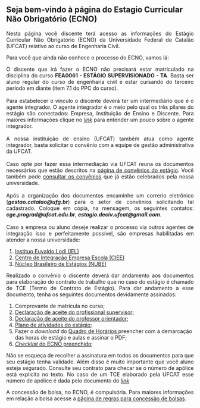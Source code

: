 ## Seja bem-vindo à página do Estagio Curricular Não Obrigatório (ECNO)

<p align="justify">Nesta página você discente terá acesso as informações do Estágio Curricular Não Obrigatório (ECNO) da Universidade Federal de Catalão (UFCAT) relativo ao curso de Engenharia Civil.</p>

Para você que ainda não conhece o processo do ECNO, vamos lá:

<p align="justify">O discente que irá fazer o ECNO não precisará estar matriculado na disciplina do curso <b>FEA0061 - ESTÁGIO SUPERVISIONADO - TA</b>. Basta ser aluno regular do curso de engenharia civil e estar cursando do terceiro período em diante (item 7.1 do PPC do curso).<br>
<br>
Para estabelecer o vínculo o discente deverá ter um intermediário que é o agente integrador. O agente integrador é o meio pelo qual os três pilares do estágio são conectados: Empresa, Instituição de Ensino e Discente. Para maiores informações clique no <a href="https://www.cieepr.org.br/o-que-e-um-agente-de-integracao-e-qual-o-seu-papel-junto-as-empresas-e-estudantes/#:~:text=Visando%20realizar%20a%20ponte%20entre,as%20empresas%20quanto%20para%20os"
target="_blank"><i>link</i></a> para entender um pouco sobre o agente integrador.<br>
<br>
A nossa instituição de ensino (UFCAT) também atua como agente integrador, basta solicitar o convênio com a equipe de gestão administrativa da UFCAT.<br>
<br>
Caso opte por fazer essa intermediação via UFCAT reuna os documentos necessários que estão descritos na <a href="https://estagio.catalao.ufg.br/p/37376-documentacao"
target="_blank">página de convênios do estágio</a>. Você também pode <a href="https://www.convenios.ufg.br/p/2454-instrumentos-celebrados-pela-ufg"
target="_blank">consultar os convênios</a> que já estão celebrados pela nossa universidade.<br> 
<br>
Após a organização dos documentos encaminhe um correrio eletrônico (<i><b>gestao.catalao@ufg.br</b></i>) para o setor de convênios solicitando tal cadastrado. Coloque em cópia, na mensagem, os seguintes contatos: <i><b>cge.prograd@ufcat.edu.br</b></i>, <i><b>estagio.deciv.ufcat@gmail.com</b></i>.<br>
<br>
Caso a empresa ou aluno deseje realizar o processo via outros agentes de integração isso e perfeitamente possível, são empresas habilitadas em atender a nossa universidade:<br></p>
<ol>
<li><a href="https://ielgoias.com.br/iel/home" target="_blank">Instituo Euvaldo Lodi (IEL)</a></li> 
<li><a href="https://portal.ciee.org.br" target="_blank">Centro de Integração Empresa Escola (CIEE)</a></li> 
<li><a href="https://www.nube.com.br" target="_blank">Núcleo Brasileiro de Estágios (NUBE)</a></li> 
</ol>
<p align="justify">Realizado o convênio o discente deverá dar andamento aos documentos para elaboração do contrato de trabalho que no caso do estágio é chamado de TCE (Termo de Contrato de Estágio). Para dar andamento a esse documento, tenha os seguintes documentos devidamente assinados:</p>
<ol>
<li>Comprovante de matrícula no curso;</li> 
<li><a href="https://forms.gle/sxrFjFXJQ9gcGe4V7" target="_blank">Declaração de aceite do profissional supervisor</a>;</li> 
<li><a href="https://forms.gle/z5Gwr3tXKHMxFMAk9" target="_blank">Declaração de aceite do professor orientador</a>;</li> 
<li><a href="https://forms.gle/sxrFjFXJQ9gcGe4V7" target="_blank">Plano de atividades do estágio</a>;</li> 
<li>Fazer o <i>download</i> do <a href="https://drive.google.com/file/d/1KjZkCAUxXtfnlzb_hy_1bY-zN90DRREc/view?usp=sharing" target="_blank">Quadro de Horários </a>preencher com a demarcação das horas de estágio e aulas e assinar o PDF;</li> 
<li><a href="https://drive.google.com/file/d/1yRFCCd6M0YdQfO0wzkkK6xcDfIzAcuIE/view?usp=sharing" target="_blank"><i>Checklist</i> do ECNO preenchido</a>;</li> 
</ol>
<p align="justify">Não se esqueça de recolher a assinatura em todos os documentos para que seu estágio tenha validade. Além disso é muito importante que você aluno esteja segurado. Consulte seu contrato para checar se o número de apólice está explicita no texto. No caso de um TCE elaborado pela UFCAT esse número de apólice é dada pelo documento do <a href="https://drive.google.com/file/d/15tQhbNQMr4sfbt5tYPZCAcF4obIfqCNH/view?usp=sharing" target="_blank"><i>link</i></a></p>
<p align="justify">A concessão de bolsa, no ECNO, é compulsória. Para maiores informações em relação a bolsa acesse a <a href="https://wmpjrufg.github.io/ESTAGIO-CIVIL-UFCAT/BOLSA.html" target="_blank">página de regras para concessão de bolsas</a>.</p>




